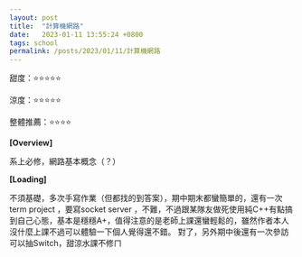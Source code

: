 ```yaml
---
layout: post
title:  "計算機網路"
date:   2023-01-11 13:55:24 +0800
tags: school
permalink: /posts/2023/01/11/計算機網路
---
```


甜度：⭐⭐⭐⭐⭐

涼度：⭐⭐⭐⭐⭐

整體推薦：⭐⭐⭐⭐

**[Overview]**

系上必修，網路基本概念（？）

**[Loading]**

不須基礎，多次手寫作業（但都找的到答案），期中期末都蠻簡單的，還有一次term project ，要寫socket server ，不難，不過跟某隊友做死使用純C++有點搞到自己心態，基本是穩穩A+，值得注意的是老師上課還蠻輕鬆的，雖然作者本人沒什麼上課不過可以體驗一下個人覺得還不錯。 對了，另外期中後還有一次參訪可以抽Switch，甜涼水課不修ㄇ
